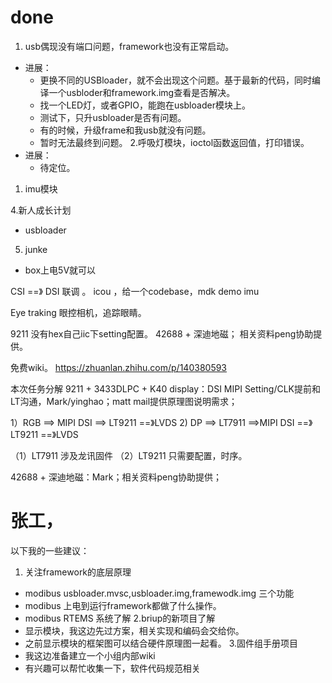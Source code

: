 # done 
1. usb偶现没有端口问题，framework也没有正常启动。
- 进展：
    - 更换不同的USBloader，就不会出现这个问题。基于最新的代码，同时编译一个usbloder和framework.img查看是否解决。
    - 找一个LED灯，或者GPIO，能跑在usbloader模块上。
    - 测试下，只升usbloader是否有问题。
    - 有的时候，升级frame和我usb就没有问题。
    - 暂时无法最终到问题。
2.呼吸灯模块，ioctol函数返回值，打印错误。
- 进展：
    - 待定位。


1. imu模块


4.新人成长计划
- usbloader

5. junke
- box上电5V就可以


CSI ==》 DSI 联调 。 icou ，给一个codebase，mdk demo 
imu 


Eye traking 眼控相机，追踪眼睛。

9211 没有hex自己iic下setting配置。
42688 + 深迪地磁； 相关资料peng协助提供。

免费wiki。
https://zhuanlan.zhihu.com/p/140380593



本次任务分解
9211 + 3433DLPC + K40 display：DSI MIPI Setting/CLK提前和LT沟通，Mark/yinghao；matt mail提供原理图说明需求；

1）RGB ==> MIPI DSI ==> LT9211  ==》LVDS
2) DP  ==> LT7911   ==>MIPI DSI ==》LT9211 ==》LVDS

（1）LT7911 涉及龙讯固件
（2）LT9211 只需要配置，时序。

42688 + 深迪地磁：Mark；相关资料peng协助提供；

# 张工，
以下我的一些建议：
1. 关注framework的底层原理
- modibus usbloader.mvsc,usbloader.img,framewodk.img 三个功能
- modibus 上电到运行framework都做了什么操作。
- modibus RTEMS 系统了解
2.briup的新项目了解
- 显示模块，我这边先过方案，相关实现和编码会交给你。
- 之前显示模块的框架图可以结合硬件原理图一起看。
3.固件组手册项目
- 我这边准备建立一个小组内部wiki
- 有兴趣可以帮忙收集一下，软件代码规范相关


